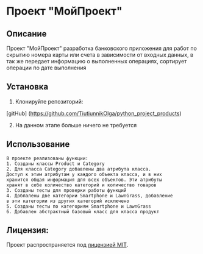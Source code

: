 # Проект "МойПроект"

## Описание

Проект "МойПроект" разработка банковского приложения для работ по скрытию номера карты или счета в зависимости от входных данных, в так же передает информацию о выполненных операциях, сортирует операции по дате выполнения

## Установка

1. Клонируйте репозиторий:

[gitHub] (https://github.com/TiutiunnikOlga/python_project_products)

2. На данном этапе больше ничего не требуется

## Использование
```
В проекте реализованы функции:
1. Созданы классы Product и Category
2. Для класса Category добавлены два атрибута класса. 
Доступ к этим атрибутам у каждого объекта класса, и в них 
хранится общая информация для всех объектов. Эти атрибуты 
хранят в себе количество категорий и количество товаров
3. Созданы тесты для проверки работы функций
4. Добпалены две категории Smartphone и LawnGrass, добавление 
в эти категории из других категорий исключено
5. Созданы тесты по категориям Smartphone и LawnGrass
6. Добавлен абстрактный базовый класс для класса продукт
```

## Лицензия:

Проект распространяется под [лицензией MIT](LICENSE).